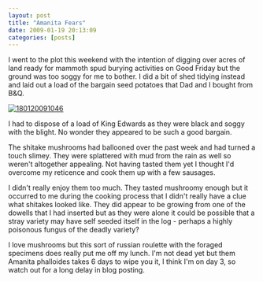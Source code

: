 ```yaml
---
layout: post
title: "Amanita Fears"
date: 2009-01-19 20:13:09
categories: [posts]
---
```


I went to the plot this weekend with the intention of digging over acres of land ready for mammoth spud burying activities on Good Friday but the ground was too soggy for me to bother. I did a bit of shed tidying instead and laid out a load of the bargain seed potatoes that Dad and I bought from B&Q.

[![180120091046](https://farm4.static.flickr.com/3258/3206425284_346959a358_m.jpg)](https://www.flickr.com/photos/warriorwomen/3206425284/)

I had to dispose of a load of King Edwards as they were black and soggy with the blight. No wonder they appeared to be such a good bargain.

The shitake mushrooms had ballooned over the past week and had turned a touch slimey. They were splattered with mud from the rain as well so weren't altogether appealing. Not having tasted them yet I thought I'd overcome my reticence and cook them up with a few sausages.

I didn't really enjoy them too much. They tasted mushroomy enough but it occurred to me during the cooking process that I didn't really have a clue what shitakes looked like. They did appear to be growing from one of the dowells that I had inserted but as they were alone it could be possible that a stray variety may have self seeded itself in the log - perhaps a highly poisonous fungus of the deadly variety?

I love mushrooms but this sort of russian roulette with the foraged specimens does really put me off my lunch. I'm not dead yet but them Amanita phalloides takes 6 days to wipe you it, I think I'm on day 3, so watch out for a long delay in blog posting.

